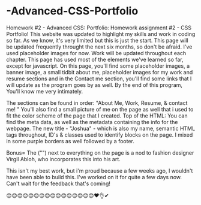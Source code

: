 # -Advanced-CSS-Portfolio
Homework #2 -  Advanced CSS: Portfolio: 
Homework assignment #2 - CSS Portfolio! This website was updated to highlight my skills and work in coding so far. As we know, it's very limited but this is just the start. This page will be updated frequently throught the next six months, so don't be afraid. I've used placeholder images for now. Work will be updated throughout each chapter. This page has used most of the elements we've learned so far, except for javascript. On this page, you'll find some placeholder images, a banner image, a small tidbit about me, placeholder images for my work and resume sections and in the Contact me section, you'll find some links that I will update as the program goes by as well. By the end of this program, You'll know me very intimately.

The sections can be found in order: "About Me, Work, Resume, & contact me! " You'll also find a small picture of me on the page as well that i used to fit the color scheme of the page that I created. Top of the HTML: You can find the meta data, as well as the metadata containing the info for the webpage. The new title - "Joshua" - which is also my name, semantic HTML tags throughout, ID's & classes used to identify blocks on the page. I mixed in some purple borders as well followed by a footer.

Bonus= The ("") next to everything on the page is a nod to fashion designer Virgil Abloh, who incorporates this into his art.

This isn't my best work, but i'm proud because a few weeks ago, I wouldn't have been able to build this. I've worked on it for quite a few days now. Can't wait for the feedback that's coming! 

😊😊😊😊😊😊😊😊😊😊😊😊😊😊😊😊❤👌✔

